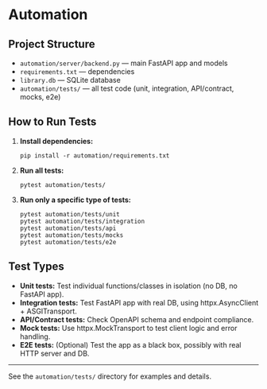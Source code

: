 # Automation

## Project Structure

- `automation/server/backend.py` — main FastAPI app and models
- `requirements.txt` — dependencies
- `library.db` — SQLite database
- `automation/tests/` — all test code (unit, integration, API/contract, mocks, e2e)

## How to Run Tests

1. **Install dependencies:**
   ```
   pip install -r automation/requirements.txt
   ```
2. **Run all tests:**
   ```
   pytest automation/tests/
   ```
3. **Run only a specific type of tests:**
   ```
   pytest automation/tests/unit
   pytest automation/tests/integration
   pytest automation/tests/api
   pytest automation/tests/mocks
   pytest automation/tests/e2e
   ```

## Test Types

- **Unit tests:** Test individual functions/classes in isolation (no DB, no FastAPI app).
- **Integration tests:** Test FastAPI app with real DB, using httpx.AsyncClient + ASGITransport.
- **API/Contract tests:** Check OpenAPI schema and endpoint compliance.
- **Mock tests:** Use httpx.MockTransport to test client logic and error handling.
- **E2E tests:** (Optional) Test the app as a black box, possibly with real HTTP server and DB.

---

See the `automation/tests/` directory for examples and details.
